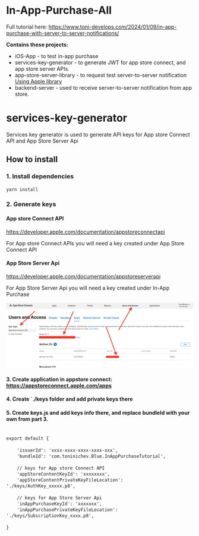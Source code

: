 # In-App-Purchase-All

Full tutorial here: https://www.toni-develops.com/2024/01/09/in-app-purchase-with-server-to-server-notifications/

**Contains these projects:**
* iOS-App - to test in-app purchase
* services-key-generator - to generate JWT for app store connect, and app store server APIs.
* app-store-server-library - to request test server-to-server notification [Using Apple library](https://developer.apple.com/documentation/appstoreserverapi/simplifying_your_implementation_by_using_the_app_store_server_library)
* backend-server - used to receive server-to-server notification from app store.


# services-key-generator
Services key generator is used to generate API keys for App store Connect API and App Store Server Api

## How to install

### 1. Install dependencies
```
yarn install
```

### 2. Generate keys

#### App store Connect API
https://developer.apple.com/documentation/appstoreconnectapi

For App store Connect APIs you will need a key created under App Store Connect API

#### App Store Server Api
https://developer.apple.com/documentation/appstoreserverapi

For App Store Server Api you will need a key created under In-App Purchase

![How to generate keys](./how-to-create-keys.png?raw=true "How to generate keys")

#### 3. Create application in appstore connect: https://appstoreconnect.apple.com/apps

#### 4. Create `./keys folder and add private keys there

#### 5. Create keys.js and add keys info there, and replace bundleId with your own from part 3.

```

export default {

    'issuerId': 'xxxx-xxxx-xxxx-xxxx-xxx',
    'bundleId': 'com.toninichev.Blue.InAppPurchaseTutorial',

    // keys for App store Connect API
    'appStoreContentKeyId': 'xxxxxxxx',
    'appStoreContentPrivateKeyFileLocation': './keys/AuthKey_xxxxx.p8',

    // keys for App Store Server Api
    'inAppPurchaseKeyId': 'xxxxxxx',
    'inAppPurchasePrivateKeyFileLocation': './keys/SubscriptionKey_xxxx.p8',

}
```
